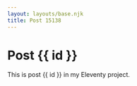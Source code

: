 ```yaml
---
layout: layouts/base.njk
title: Post 15138
---
```


# Post {{ id }}

This is post {{ id }} in my Eleventy project.
